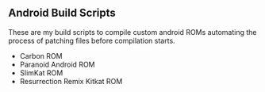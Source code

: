 ## Android Build Scripts


These are my build scripts to compile custom android ROMs automating the process of patching files before compilation starts.

- Carbon ROM
- Paranoid Android ROM
- SlimKat ROM
- Resurrection Remix Kitkat ROM
